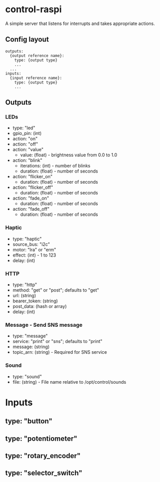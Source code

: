# control-raspi
A simple server that listens for interrupts and takes appropriate actions.


## Config layout
```
outputs:
  {output reference name}:
    type: {output type}
    ...
  ...
inputs:
  {input reference name}:
    type: {output type}
    ...
```

## Outputs
### LEDs
* type: "led"
* gpio_pin: (int)
* action: "on"
* action: "off"
* action: "value"
	* value: (float) - brightness value from 0.0 to 1.0
* action: "blink"
	* iterations: (int) - number of blinks
	* duration: (float) - number of seconds
* action: "flicker_on"
	* duration: (float) - number of seconds
* action: "flicker_off"
	* duration: (float) - number of seconds
* action: "fade_on"
	* duration: (float) - number of seconds
* action: "fade_off"
	* duration: (float) - number of seconds
    
### Haptic
* type: "haptic"
* source_bus: "i2c"
* motor: "lra" or "erm"
* effect: (int) - 1 to 123
* delay: (int)

### HTTP
* type: "http"
* method: "get" or "post"; defaults to "get"
* url: (string)
* bearer_token: (string)
* post_data: (hash or array)
* delay: (int)

### Message - Send SNS message
* type: "message"
* service: "print" or "sns"; defaults to "print"
* message: (string)
* topic_arn: (string) - Required for SNS service

### Sound
* type: "sound"
* file: (string) - File name relative to /opt/control/sounds



# Inputs
## type: "button"
## type: "potentiometer"
## type: "rotary_encoder"
## type: "selector_switch"




